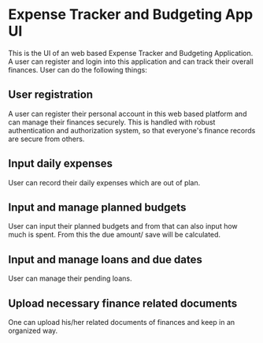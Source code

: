 # Expense Tracker and Budgeting App UI

This is the UI of an web based Expense Tracker and Budgeting Application. A user can register and login into this application and can track their overall finances. User can do the following things:
## User registration
A user can register their personal account in this web based platform and can manage their finances securely. This is handled with robust authentication and authorization system, so that everyone's finance records are secure from others.

## Input daily expenses
User can record their daily expenses which are out of plan.

## Input and manage planned budgets
User can input their planned budgets and from that can also input how much is spent. From this the due amount/ save will be calculated.

## Input and manage loans and due dates
User can manage their pending loans.

## Upload necessary finance related documents
One can upload his/her related documents of finances and keep in an organized way.
